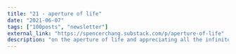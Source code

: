 ```yaml
---
title: "21 - aperture of life"
date: "2021-06-07"
tags: ["100posts", "newsletter"]
external_link: "https://spencerchang.substack.com/p/aperture-of-life"
description: "on the aperture of life and appreciating all the infinite detail and intricacy in our everyday"
---
```


